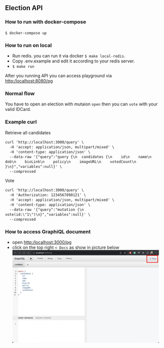 ## Election API

### How to run with docker-compose

`$ docker-compose up`

### How to run on local

- Run redis. you can run it via docker `$ make local-redis`.
- Copy .env.example and edit it according to your redis server.
- `$ make run`

After you running API you can access playground via [http:/localhost:8080/pg](http:/localhost:8080/pg)

### Normal flow
You have to open an election with mutaion `open` then you can `vote` with your valid IDCard.

### Example curl

Retrieve all candidates
```
curl 'http://localhost:3000/query' \
  -H 'accept: application/json, multipart/mixed' \
  -H 'content-type: application/json' \
  --data-raw '{"query":"query {\n  candidates {\n    id\n    name\n    dob\n    bioLink\n    policy\n    imageURL\n    votedCount\n  }\n}","variables":null}' \
  --compressed
```
Vote
```
curl 'http://localhost:3000/query' \
  -H 'Authorization: 1234567890121' \
  -H 'accept: application/json, multipart/mixed' \
  -H 'content-type: application/json' \
  --data-raw '{"query":"mutation {\n  vote(id:\"1\")\n}","variables":null}' \
  --compressed
```


### How to access GraphiQL document
- open [http:/localhost:3000/pg](http:/localhost:3000/pg)
- click on the top right `< Docs` as show in picture below ![access document](graphiql.jpg)


